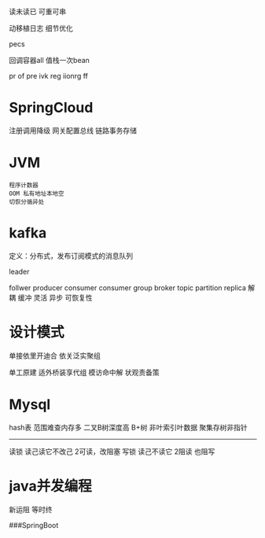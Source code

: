 读未读已 可重可串

动移植日志  细节优化

pecs

回调容器all 值栈一次bean

pr of pre ivk reg iionrg ff

# SpringCloud

注册调用降级 网关配置总线 链路事务存储

# JVM

```
程序计数器
OOM 私有地址本地空
切恢分循异处
```



# kafka


定义：分布式，发布订阅模式的消息队列

leader

follwer
producer
consumer
consumer group
broker
topic
partition
replica
解耦
缓冲
灵活
异步
可恢复性

# 设计模式

单接依里开迪合
依关泛实聚组

单工原建
适外桥装享代组
模访命中解 状观责备策



# Mysql

hash表 范围难查内存多
二叉B树深度高
B+树 非叶索引叶数据
聚集存树非指针

-----
读锁 读己读它不改己
     2可读，改阻塞
写锁 读己不读它
     2阻读 也阻写



# java并发编程

新运阻 等时终




###SpringBoot
